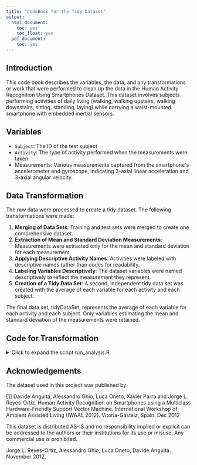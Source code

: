 ```yaml
---
title: "CodeBook for the Tidy Dataset"
output:
  html_document:
    toc: yes
    toc_float: yes
  pdf_document:
    toc: yes
---
```


## Introduction

This code book describes the variables, the data, and any transformations or work that were performed to clean up the data in the Human Activity Recognition Using Smartphones Dataset. This dataset involves subjects performing activities of daily living (walking, walking upstairs, walking downstairs, sitting, standing, laying) while carrying a waist-mounted smartphone with embedded inertial sensors.

## Variables

- `Subject`: The ID of the test subject
- `Activity`: The type of activity performed when the measurements were taken
- Measurements: Various measurements captured from the smartphone's accelerometer and gyroscope, indicating 3-axial linear acceleration and 3-axial angular velocity.

## Data Transformation

The raw data were processed to create a tidy dataset. The following transformations were made:

1. **Merging of Data Sets**: Training and test sets were merged to create one comprehensive dataset.
2. **Extraction of Mean and Standard Deviation Measurements**: Measurements were extracted only for the mean and standard deviation for each measurement.
3. **Applying Descriptive Activity Names**: Activities were labeled with descriptive names rather than codes for readability.
4. **Labeling Variables Descriptively**: The dataset variables were named descriptively to reflect the measurement they represent.
5. **Creation of a Tidy Data Set**: A second, independent tidy data set was created with the average of each variable for each activity and each subject.

The final data set, tidyDataSet, represents the average of each variable for each activity and each subject. Only variables estimating the mean and standard deviation of the measurements were retained.

## Code for Transformation

<details>
  <summary>Click to expand the script run_analysis.R</summary>
  
```r
library(dplyr)

######################### TRAINING DATASETS #########################

# Load the training set
x_train <- read.table("train/X_train.txt")

# Load Activity-Codes from the training set
y_train <- read.table("train/y_train.txt")

# Load the dataset containing the subjects performing the activities
subject_train <- read.table("train/subject_train.txt")

# Combine all training data into one table
train <- cbind(subject_train, y_train, x_train)

# Remove the individual datasets to free up memory
rm(x_train, y_train, subject_train)

######################### TEST DATASETS #########################

# Load the test set
x_test <- read.table("test/X_test.txt")

# Load Activity-Codes from the test set
y_test <- read.table("test/y_test.txt")

# Load the dataset containing the subjects performing the activities
subject_test <- read.table("test/subject_test.txt")

# Combine all test data into one table
test <- cbind(subject_test, y_test, x_test)

# Remove the individual datasets to free up memory
rm(x_test, y_test, subject_test)

######################### COMBINE TRAINING AND TEST #########################

# 1. Merges the training and the test sets to create one data set.

# Combine training and test sets
completeSet <- rbind(train, test)

# Remove the individual train and test sets
rm(train, test)

# 4. Appropriately labels the data set with descriptive variable names.

# Load column names of all variables recorded in the train/test set 
# X_train.txt / X_test.txt to rename columns in "completeSet"
features <- read.table("features.txt")
colnames(completeSet)[3:563] <- features[,2]

# Remove features dataset to free up memory
rm(features)

# Rename the first two columns to fitting names
colnames(completeSet)[1:2] <- c("Subject", "Activity")

# 3. Uses descriptive activity names to name the activities in the data set

# Rename Activity-Codes for better understanding
completeSet[, 2] <- recode(completeSet[, 2], `1` = "WALKING", 
                           `2` = "WALKING_UPSTAIRS", `3` = "WALKING_DOWNSTAIRS",
                           `4` = "SITTING", `5` = "STANDING", `6` = "LAYING")

######################### FILTER RELEVANT DATA #########################

# 2. Extracts only the measurements on the mean and standard deviation 
# for each measurement.

# As the task states, we only need the mean values and the standard-deviations 
# for each measurement.
# Therefore, we determine the column indices that contain the terms 
# "mean" and "std".
relevantColumns <- grep( "(mean|std)",colnames(completeSet))

# Now, we use the indices to extract only the relevant columns.
# Of course, we also keep the first two columns containing the subject number
# and activities.
relevantSet <- completeSet[, c(1:2, relevantColumns)]

# Remove the completeSet and relevantColumns to free up memory
rm(completeSet, relevantColumns)

######################### DATASET WITH AVERAGES #########################

# 5. From the data set in step 4, creates a second, independent tidy data 
# set with the average of each variable for each activity and each subject.
tidyDataSet <- relevantSet %>%
    group_by(Subject, Activity) %>%
    summarise(across(everything(), mean, na.rm = TRUE))

colnames(tidyDataSet)[3:81] <- paste0("avg-", colnames(tidyDataSet)[3:81])

# Export "tidyDataSet" as a txt file
write.table(tidyDataSet, "tidyDataSet.txt", row.names = FALSE)

```
</details>

## Acknowledgements

The dataset used in this project was published by:

[1] Davide Anguita, Alessandro Ghio, Luca Oneto, Xavier Parra and Jorge L. Reyes-Ortiz. Human Activity Recognition on Smartphones using a Multiclass Hardware-Friendly Support Vector Machine. International Workshop of Ambient Assisted Living (IWAAL 2012). Vitoria-Gasteiz, Spain. Dec 2012

This dataset is distributed AS-IS and no responsibility implied or explicit can be addressed to the authors or their institutions for its use or misuse. Any commercial use is prohibited.

Jorge L. Reyes-Ortiz, Alessandro Ghio, Luca Oneto, Davide Anguita. November 2012.

